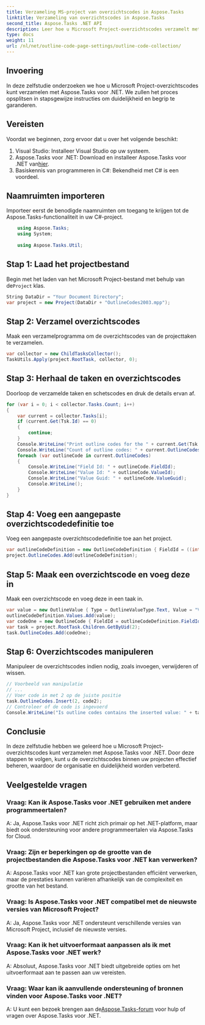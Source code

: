 ```yaml
---
title: Verzameling MS-project van overzichtscodes in Aspose.Tasks
linktitle: Verzameling van overzichtscodes in Aspose.Tasks
second_title: Aspose.Tasks .NET API
description: Leer hoe u Microsoft Project-overzichtscodes verzamelt met Aspose.Tasks voor .NET. Deze uitgebreide tutorial biedt stapsgewijze instructies.
type: docs
weight: 11
url: /nl/net/outline-code-page-settings/outline-code-collection/
---
```

## Invoering
In deze zelfstudie onderzoeken we hoe u Microsoft Project-overzichtscodes kunt verzamelen met Aspose.Tasks voor .NET. We zullen het proces opsplitsen in stapsgewijze instructies om duidelijkheid en begrip te garanderen.
## Vereisten
Voordat we beginnen, zorg ervoor dat u over het volgende beschikt:
1. Visual Studio: Installeer Visual Studio op uw systeem.
2.  Aspose.Tasks voor .NET: Download en installeer Aspose.Tasks voor .NET van[hier](https://releases.aspose.com/tasks/net/).
3. Basiskennis van programmeren in C#: Bekendheid met C# is een voordeel.

## Naamruimten importeren
Importeer eerst de benodigde naamruimten om toegang te krijgen tot de Aspose.Tasks-functionaliteit in uw C#-project.
```csharp
    using Aspose.Tasks;
    using System;
    
    using Aspose.Tasks.Util;
```
## Stap 1: Laad het projectbestand
 Begin met het laden van het Microsoft Project-bestand met behulp van de`Project` klas.
```csharp
String DataDir = "Your Document Directory";
var project = new Project(DataDir + "OutlineCodes2003.mpp");
```
## Stap 2: Verzamel overzichtscodes
Maak een verzamelprogramma om de overzichtscodes van de projecttaken te verzamelen.
```csharp
var collector = new ChildTasksCollector();
TaskUtils.Apply(project.RootTask, collector, 0);
```
## Stap 3: Herhaal de taken en overzichtscodes
Doorloop de verzamelde taken en schetscodes en druk de details ervan af.
```csharp
for (var i = 0; i < collector.Tasks.Count; i++)
{
    var current = collector.Tasks[i];
    if (current.Get(Tsk.Id) == 0)
    {
        continue;
    }
    Console.WriteLine("Print outline codes for the " + current.Get(Tsk.Name) + " task.");
    Console.WriteLine("Count of outline codes: " + current.OutlineCodes.Count);
    foreach (var outlineCode in current.OutlineCodes)
    {
        Console.WriteLine("Field Id: " + outlineCode.FieldId);
        Console.WriteLine("Value Id: " + outlineCode.ValueId);
        Console.WriteLine("Value Guid: " + outlineCode.ValueGuid);
        Console.WriteLine();
    }
}
```
## Stap 4: Voeg een aangepaste overzichtscodedefinitie toe
Voeg een aangepaste overzichtscodedefinitie toe aan het project.
```csharp
var outlineCodeDefinition = new OutlineCodeDefinition { FieldId = ((int)ExtendedAttributeTask.OutlineCode3).ToString("D"), Alias = "My Outline Code" };
project.OutlineCodes.Add(outlineCodeDefinition);
```
## Stap 5: Maak een overzichtscode en voeg deze in
Maak een overzichtscode en voeg deze in een taak in.
```csharp
var value = new OutlineValue { Type = OutlineValueType.Text, Value = "Val1", Description = "Descr1", ValueId = 1 };
outlineCodeDefinition.Values.Add(value);
var codeOne = new OutlineCode { FieldId = outlineCodeDefinition.FieldId, ValueId = 1, ValueGuid = value.ValueGuid.ToString("D").ToUpperInvariant() };
var task = project.RootTask.Children.GetByUid(2);
task.OutlineCodes.Add(codeOne);
```
## Stap 6: Overzichtscodes manipuleren
Manipuleer de overzichtscodes indien nodig, zoals invoegen, verwijderen of wissen.
```csharp
// Voorbeeld van manipulatie
// ...
// Voer code in met 2 op de juiste positie
task.OutlineCodes.Insert(2, code2);
// Controleer of de code is ingevoerd
Console.WriteLine("Is outline codes contains the inserted value: " + task.OutlineCodes.Contains(code2));
```

## Conclusie
In deze zelfstudie hebben we geleerd hoe u Microsoft Project-overzichtscodes kunt verzamelen met Aspose.Tasks voor .NET. Door deze stappen te volgen, kunt u de overzichtscodes binnen uw projecten effectief beheren, waardoor de organisatie en duidelijkheid worden verbeterd.
## Veelgestelde vragen
### Vraag: Kan ik Aspose.Tasks voor .NET gebruiken met andere programmeertalen?
A: Ja, Aspose.Tasks voor .NET richt zich primair op het .NET-platform, maar biedt ook ondersteuning voor andere programmeertalen via Aspose.Tasks for Cloud.
### Vraag: Zijn er beperkingen op de grootte van de projectbestanden die Aspose.Tasks voor .NET kan verwerken?
A: Aspose.Tasks voor .NET kan grote projectbestanden efficiënt verwerken, maar de prestaties kunnen variëren afhankelijk van de complexiteit en grootte van het bestand.
### Vraag: Is Aspose.Tasks voor .NET compatibel met de nieuwste versies van Microsoft Project?
A: Ja, Aspose.Tasks voor .NET ondersteunt verschillende versies van Microsoft Project, inclusief de nieuwste versies.
### Vraag: Kan ik het uitvoerformaat aanpassen als ik met Aspose.Tasks voor .NET werk?
A: Absoluut, Aspose.Tasks voor .NET biedt uitgebreide opties om het uitvoerformaat aan te passen aan uw vereisten.
### Vraag: Waar kan ik aanvullende ondersteuning of bronnen vinden voor Aspose.Tasks voor .NET?
 A: U kunt een bezoek brengen aan de[Aspose.Tasks-forum](https://forum.aspose.com/c/tasks/15) voor hulp of vragen over Aspose.Tasks voor .NET.